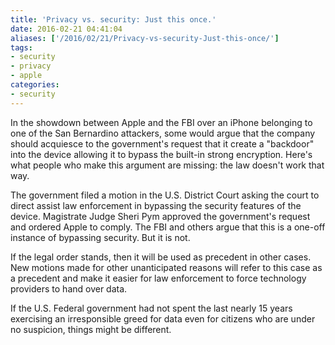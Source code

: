 ```yaml
---
title: 'Privacy vs. security: Just this once.'
date: 2016-02-21 04:41:04
aliases: ['/2016/02/21/Privacy-vs-security-Just-this-once/']
tags:
- security
- privacy
- apple
categories:
- security
---
```

In the showdown between Apple and the FBI over an iPhone belonging to one of the San Bernardino attackers, some would argue that the company should acquiesce to the government's request that it create a "backdoor" into the device allowing it to bypass the built-in strong encryption. Here's what people who make this argument are missing: the law doesn't work that way.

The government filed a motion in the U.S. District Court asking the court to direct assist law enforcement in bypassing the security features of the device. Magistrate Judge Sheri Pym approved the government's request and ordered Apple to comply. The FBI and others argue that this is a one-off instance of bypassing security. But it is not.

If the legal order stands, then it will be used as precedent in other cases. New motions made for other unanticipated reasons will refer to this case as a precedent and make it easier for law enforcement to force technology providers to hand over data.

If the U.S. Federal government had not spent the last nearly 15 years exercising an irresponsible greed for data even for citizens who are under no suspicion, things might be different.
